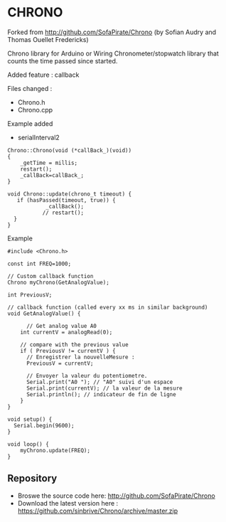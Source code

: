 # CHRONO

Forked from http://github.com/SofaPirate/Chrono  (by Sofian Audry and Thomas Ouellet Fredericks)

Chrono library for Arduino or Wiring
Chronometer/stopwatch library that counts the time passed since started.

Added feature : callback

Files changed : 

- Chrono.h
- Chrono.cpp

Example added

- serialInterval2
```
Chrono::Chrono(void (*callBack_)(void))  
{
    _getTime = millis;
    restart();
    _callBack=callBack_;
}

void Chrono::update(chrono_t timeout) {
   if (hasPassed(timeout, true)) {
            _callBack();
           // restart();
  }
}
```

Example
```
#include <Chrono.h>

const int FREQ=1000;

// Custom callback function
Chrono myChrono(GetAnalogValue);

int PreviousV;

// callback function (called every xx ms in similar background)
void GetAnalogValue() {
    
      // Get analog value A0 
    int currentV = analogRead(0);
    
    // compare with the previous value
    if ( PreviousV != currentV ) {
      // Enregistrer la nouvelleMesure :
      PreviousV = currentV;
      
      // Envoyer la valeur du potentiometre.
      Serial.print("A0 "); // "A0" suivi d'un espace
      Serial.print(currentV); // la valeur de la mesure
      Serial.println(); // indicateur de fin de ligne  
    }
}

void setup() {
  Serial.begin(9600);
}

void loop() {
    myChrono.update(FREQ);
}
```
## Repository

* Broswe the source code here: http://github.com/SofaPirate/Chrono
* Download the latest version here : https://github.com/sinbrive/Chrono/archive/master.zip



